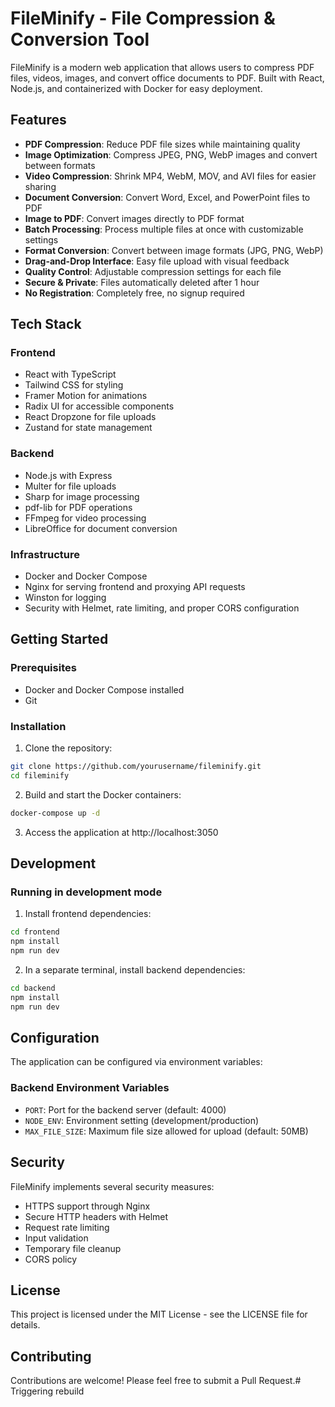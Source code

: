 # FileMinify - File Compression & Conversion Tool

FileMinify is a modern web application that allows users to compress PDF files, videos, images, and convert office documents to PDF. Built with React, Node.js, and containerized with Docker for easy deployment.

## Features

- **PDF Compression**: Reduce PDF file sizes while maintaining quality
- **Image Optimization**: Compress JPEG, PNG, WebP images and convert between formats
- **Video Compression**: Shrink MP4, WebM, MOV, and AVI files for easier sharing
- **Document Conversion**: Convert Word, Excel, and PowerPoint files to PDF
- **Image to PDF**: Convert images directly to PDF format
- **Batch Processing**: Process multiple files at once with customizable settings
- **Format Conversion**: Convert between image formats (JPG, PNG, WebP)
- **Drag-and-Drop Interface**: Easy file upload with visual feedback
- **Quality Control**: Adjustable compression settings for each file
- **Secure & Private**: Files automatically deleted after 1 hour
- **No Registration**: Completely free, no signup required

## Tech Stack

### Frontend
- React with TypeScript
- Tailwind CSS for styling
- Framer Motion for animations
- Radix UI for accessible components
- React Dropzone for file uploads
- Zustand for state management

### Backend
- Node.js with Express
- Multer for file uploads
- Sharp for image processing
- pdf-lib for PDF operations
- FFmpeg for video processing
- LibreOffice for document conversion

### Infrastructure
- Docker and Docker Compose
- Nginx for serving frontend and proxying API requests
- Winston for logging
- Security with Helmet, rate limiting, and proper CORS configuration

## Getting Started

### Prerequisites
- Docker and Docker Compose installed
- Git

### Installation

1. Clone the repository:
```bash
git clone https://github.com/yourusername/fileminify.git
cd fileminify
```

2. Build and start the Docker containers:
```bash
docker-compose up -d
```

3. Access the application at http://localhost:3050

## Development

### Running in development mode

1. Install frontend dependencies:
```bash
cd frontend
npm install
npm run dev
```

2. In a separate terminal, install backend dependencies:
```bash
cd backend
npm install
npm run dev
```

## Configuration

The application can be configured via environment variables:

### Backend Environment Variables
- `PORT`: Port for the backend server (default: 4000)
- `NODE_ENV`: Environment setting (development/production)
- `MAX_FILE_SIZE`: Maximum file size allowed for upload (default: 50MB)

## Security

FileMinify implements several security measures:
- HTTPS support through Nginx
- Secure HTTP headers with Helmet
- Request rate limiting
- Input validation
- Temporary file cleanup
- CORS policy

## License

This project is licensed under the MIT License - see the LICENSE file for details.

## Contributing

Contributions are welcome! Please feel free to submit a Pull Request.# Triggering rebuild
